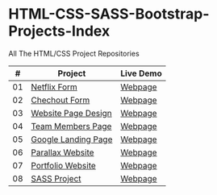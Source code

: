 # HTML-CSS-SASS-Bootstrap-Projects-Index

All The HTML/CSS Project Repositories

|  #  | Project                                                                                 | Live Demo                                                           |
| :-: | --------------------------------------------------------------------------------------- | ------------------------------------------------------------------- |
| 01  | [Netflix Form](https://github.com/keremilhan/netflix-form)                              | [Webpage](https://keremilhan.github.io/netflix-form/)               |
| 02  | [Chechout Form](https://github.com/keremilhan/Checkout-Form)                            | [Webpage](https://keremilhan.github.io/Checkout-Form/)              |
| 03  | [Website Page Design](https://github.com/keremilhan/website-design-project)             | [Webpage](https://keremilhan.github.io/website-design-project)      |
| 04  | [Team Members Page](https://github.com/keremilhan/Team-Members-Project)                 | [Webpage](https://keremilhan.github.io/Team-Members-Project/)       |
| 05  | [Google Landing Page](https://github.com/keremilhan/google-landing-page)                | [Webpage](https://keremilhan.github.io/google-landing-page/)        |
| 06  | [Parallax Website](https://github.com/keremilhan/Parallax-Website)                      | [Webpage](https://keremilhan.github.io/Parallax-Website/)           |
| 07  | [Portfolio Website](https://github.com/keremilhan/portfolio-website)                    | [Webpage](https://keremilhan.github.io/portfolio-website/)          |
| 08  | [SASS Project](https://github.com/keremilhan/SASS-Project)                              | [Webpage](https://keremilhan.github.io/SASS-Project/)               |

